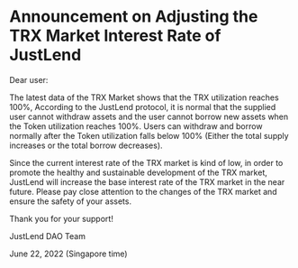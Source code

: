 # Announcement on Adjusting the TRX Market Interest Rate of JustLend

Dear user:

&#x20;

The latest data of the TRX Market shows that the TRX utilization reaches 100%, According to the JustLend protocol, it is normal that the supplied user cannot withdraw assets and the user cannot borrow new assets when the Token utilization reaches 100%. Users can withdraw and borrow normally after the Token utilization falls below 100% (Either the total supply increases or the total borrow decreases).

&#x20;

Since the current interest rate of the TRX market is kind of low, in order to promote the healthy and sustainable development of the TRX market, JustLend will increase the base interest rate of the TRX market in the near future. Please pay close attention to the changes of the TRX market and ensure the safety of your assets.

&#x20;

Thank you for your support!

&#x20;

JustLend DAO Team

June 22, 2022 (Singapore time)
